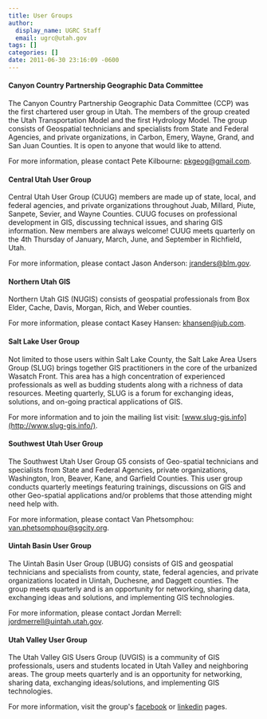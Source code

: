 ```yaml
---
title: User Groups
author:
  display_name: UGRC Staff
  email: ugrc@utah.gov
tags: []
categories: []
date: 2011-06-30 23:16:09 -0600
---
```


#### Canyon Country Partnership Geographic Data Committee

The Canyon Country Partnership Geographic Data Committee (CCP) was the first chartered user group in Utah. The members of the group created the Utah Transportation Model and the first Hydrology Model. The group consists of Geospatial technicians and specialists from State and Federal Agencies, and private organizations, in Carbon, Emery, Wayne, Grand, and San Juan Counties. It is open to anyone that would like to attend.

For more information, please contact Pete Kilbourne: <pkgeog@gmail.com>.

#### Central Utah User Group

Central Utah User Group (CUUG) members are made up of state, local, and federal agencies, and private organizations throughout Juab, Millard, Piute, Sanpete, Sevier, and Wayne Counties. CUUG focuses on professional development in GIS, discussing technical issues, and sharing GIS information. New members are always welcome! CUUG meets quarterly on the 4th Thursday of January, March, June, and September in Richfield, Utah.

For more information, please contact Jason Anderson: <jranders@blm.gov>.

#### Northern Utah GIS

Northern Utah GIS (NUGIS) consists of geospatial professionals from Box Elder, Cache, Davis, Morgan, Rich, and Weber counties.

For more information, please contact Kasey Hansen: <khansen@jub.com>.

#### Salt Lake User Group

Not limited to those users within Salt Lake County, the Salt Lake Area Users Group (SLUG) brings together GIS practitioners in the core of the urbanized Wasatch Front. This area has a high concentration of experienced professionals as well as budding students along with a richness of data resources. Meeting quarterly, SLUG is a forum for exchanging ideas, solutions, and on-going practical applications of GIS.

For more information and to join the mailing list visit: [www.slug-gis.info](http://www.slug-gis.info/).

#### Southwest Utah User Group

The Southwest Utah User Group G5 consists of Geo-spatial technicians and specialists from State and Federal Agencies, private organizations, Washington, Iron, Beaver, Kane, and Garfield Counties. This user group conducts quarterly meetings featuring trainings, discussions on GIS and other Geo-spatial applications and/or problems that those attending might need help with.

For more information, please contact Van Phetsomphou: <van.phetsomphou@sgcity.org>.

#### Uintah Basin User Group

The Uintah Basin User Group (UBUG) consists of GIS and geospatial technicians and specialists from county, state, federal agencies, and private organizations located in Uintah, Duchesne, and Daggett counties. The group meets quarterly and is an opportunity for networking, sharing data, exchanging ideas and solutions, and implementing GIS technologies. 

For more information, please contact Jordan Merrell: <jordmerrell@uintah.utah.gov>.

#### Utah Valley User Group

The Utah Valley GIS Users Group (UVGIS) is a community of GIS professionals, users and students located in Utah Valley and neighboring areas. The group meets quarterly and is an opportunity for networking, sharing data, exchanging ideas/solutions, and implementing GIS technologies.

For more information, visit the group's [facebook](https://www.facebook.com/UVGIS/?fref=ts) or [linkedin](https://www.linkedin.com/groups/4468201/profile) pages.
